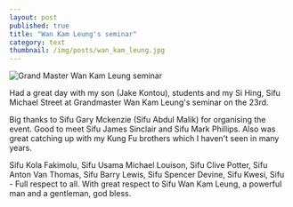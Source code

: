 ```yaml
---
layout: post
published: true
title: "Wan Kam Leung's seminar"
category: text
thumbnail: /img/posts/wan_kam_leung.jpg
---
```




![Grand Master Wan Kam Leung seminar]({{site.baseurl}}/img/posts/wan_kam_leung.jpg)

Had a great day with my son (Jake Kontou), students and my Si Hing, Sifu Michael Street at Grandmaster Wan Kam Leung's seminar on the 23rd. 

Big thanks to Sifu Gary Mckenzie (Sifu Abdul Malik) for organising the event. 
Good to meet Sifu James Sinclair and Sifu Mark Phillips. Also was great catching up with my Kung Fu brothers which I haven't seen in many years.

Sifu Kola Fakimolu, Sifu Usama Michael Louison, Sifu Clive Potter, Sifu Anton Van Thomas, Sifu Barry Lewis, Sifu Spencer Devine, Sifu Kwesi, Sifu - Full respect to all. With great respect to Sifu Wan Kam Leung, a powerful man and a gentleman, god bless.
